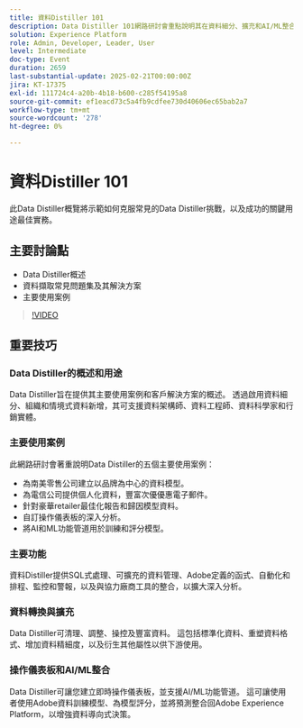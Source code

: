 ```yaml
---
title: 資料Distiller 101
description: Data Distiller 101網路研討會重點說明其在資料細分、擴充和AI/ML整合方面的功能，為資料架構師和行銷實體提供可擴充的解決方案，以增強資料導向式決策。
solution: Experience Platform
role: Admin, Developer, Leader, User
level: Intermediate
doc-type: Event
duration: 2659
last-substantial-update: 2025-02-21T00:00:00Z
jira: KT-17375
exl-id: 111724c4-a20b-4b18-b600-c285f54195a8
source-git-commit: ef1eacd73c5a4fb9cdfee730d40606ec65bab2a7
workflow-type: tm+mt
source-wordcount: '278'
ht-degree: 0%

---
```


# 資料Distiller 101

此Data Distiller概覽將示範如何克服常見的Data Distiller挑戰，以及成功的關鍵用途最佳實務。

## 主要討論點

* Data Distiller概述
* 資料擷取常見問題集及其解決方案
* 主要使用案例

>[!VIDEO](https://video.tv.adobe.com/v/3444454/?learn=on&enablevpops)

## 重要技巧

### Data Distiller的概述和用途

Data Distiller旨在提供其主要使用案例和客戶解決方案的概述。 透過啟用資料細分、組織和情境式資料新增，其可支援資料架構師、資料工程師、資料科學家和行銷實體。

### 主要使用案例

此網路研討會著重說明Data Distiller的五個主要使用案例：

* 為南美零售公司建立以品牌為中心的資料模型。
* 為電信公司提供個人化資料，豐富次優優惠電子郵件。
* 針對豪華retailer最佳化報告和歸因模型資料。
* 自訂操作儀表板的深入分析。
* 將AI和ML功能管道用於訓練和評分模型。

### 主要功能

資料Distiller提供SQL式處理、可擴充的資料管理、Adobe定義的函式、自動化和排程、監控和警報，以及與協力廠商工具的整合，以擴大深入分析。

### 資料轉換與擴充

Data Distiller可清理、調整、操控及豐富資料。 這包括標準化資料、重塑資料格式、增加資料精細度，以及衍生其他屬性以供下游使用。

### 操作儀表板和AI/ML整合

Data Distiller可讓您建立即時操作儀表板，並支援AI/ML功能管道。 這可讓使用者使用Adobe資料訓練模型、為模型評分，並將預測整合回Adobe Experience Platform，以增強資料導向式決策。
